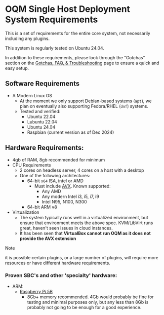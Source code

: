 # OQM Single Host Deployment System Requirements

This is a set of requirements for the entire core system, not necessarily including any plugins.

This system is regularly tested on Ubuntu 24.04.

In addition to these requirements, please look through the "Gotchas" section on the [Gotchas, FAQ, & Troubleshooting](tgf.md) page to ensure a quick and easy setup.

## Software Requirements

- A Modern Linux OS
    - At the moment we only support Debian-based systems (`apt`), we plan on eventually also supporting Fedora/RHEL (`dnf`) systems.
    - Tested and verified:
      - Ubuntu 22.04
      - Lubuntu 22.04
      - Ubuntu 24.04
      - Raspbian (current version as of Dec 2024)

## Hardware Requirements:

- 4gb of RAM, 8gb recommended for minimum
- CPU Requirements
    - 2 cores on headless server, 4 cores on a host with a desktop
    - One of the following architectures:
        - 64-bit `x64` ISA, intel or AMD
            - Must include [AVX](https://en.wikipedia.org/wiki/Advanced_Vector_Extensions). Known supported:
                - Any AMD
                - Any modern Intel i3, i5, i7, i9
                - Intel N95, N100, N300
        - 64-bit ARM v8
- Virtualization
  - The system typically runs well in a virtualized environment, but ensure that environment meets the above spec. KVM/LibVirt runs great, haven't seen issues in cloud instances.
  - It has been seen that __VirtualBox cannot run OQM as it does not provide the AVX extension__

> [!NOTE]
> it is possible certain plugins, or a large number of plugins, will require more resources or have different hardware requirements.

### Proven SBC's and other 'specialty' hardware:

- ARM:
    - [Raspberry Pi 5B](https://www.raspberrypi.com/products/raspberry-pi-5/)
        - 8Gb+ memory recommended. 4Gb would probably be fine for testing and minimal purposes only, but any less than 8Gb is probably not going to be enough for a good experience.
